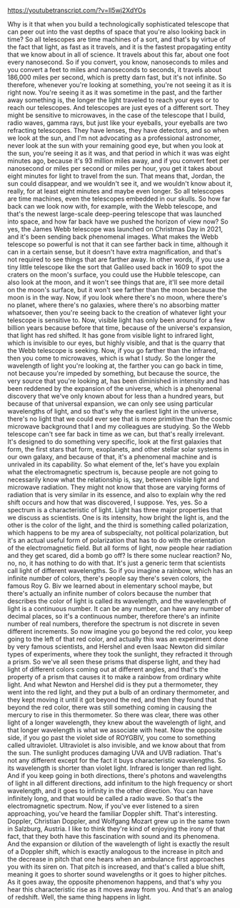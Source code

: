 https://youtubetranscript.com/?v=Il5wj2XdYOs

 Why is it that when you build a technologically sophisticated telescope that can peer out into the vast depths of space that you're also looking back in time? So all telescopes are time machines of a sort, and that's by virtue of the fact that light, as fast as it travels, and it is the fastest propagating entity that we know about in all of science. It travels about this far, about one foot every nanosecond. So if you convert, you know, nanoseconds to miles and you convert a feet to miles and nanoseconds to seconds, it travels about 186,000 miles per second, which is pretty darn fast, but it's not infinite. So therefore, whenever you're looking at something, you're not seeing it as it is right now. You're seeing it as it was sometime in the past, and the farther away something is, the longer the light traveled to reach your eyes or to reach our telescopes. And telescopes are just eyes of a different sort. They might be sensitive to microwaves, in the case of the telescope that I build, radio waves, gamma rays, but just like your eyeballs, your eyeballs are two refracting telescopes. They have lenses, they have detectors, and so when we look at the sun, and I'm not advocating as a professional astronomer, never look at the sun with your remaining good eye, but when you look at the sun, you're seeing it as it was, and that period in which it was was eight minutes ago, because it's 93 million miles away, and if you convert feet per nanosecond or miles per second or miles per hour, you get it takes about eight minutes for light to travel from the sun. That means that, Jordan, the sun could disappear, and we wouldn't see it, and we wouldn't know about it, really, for at least eight minutes and maybe even longer. So all telescopes are time machines, even the telescopes embedded in our skulls. So how far back can we look now with, for example, with the Webb telescope, and that's the newest large-scale deep-peering telescope that was launched into space, and how far back have we pushed the horizon of view now? So yes, the James Webb telescope was launched on Christmas Day in 2021, and it's been sending back phenomenal images. What makes the Webb telescope so powerful is not that it can see farther back in time, although it can in a certain sense, but it doesn't have extra magnification, and that's not required to see things that are farther away. In other words, if you use a tiny little telescope like the sort that Galileo used back in 1609 to spot the craters on the moon's surface, you could use the Hubble telescope, can also look at the moon, and it won't see things that are, it'll see more detail on the moon's surface, but it won't see farther than the moon because the moon is in the way. Now, if you look where there's no moon, where there's no planet, where there's no galaxies, where there's no absorbing matter whatsoever, then you're seeing back to the creation of whatever light your telescope is sensitive to. Now, visible light has only been around for a few billion years because before that time, because of the universe's expansion, that light has red shifted. It has gone from visible light to infrared light, which is invisible to our eyes, but highly visible, and that is the quarry that the Webb telescope is seeking. Now, if you go farther than the infrared, then you come to microwaves, which is what I study. So the longer the wavelength of light you're looking at, the farther you can go back in time, not because you're impeded by something, but because the source, the very source that you're looking at, has been diminished in intensity and has been reddened by the expansion of the universe, which is a phenomenal discovery that we've only known about for less than a hundred years, but because of that universal expansion, we can only see using particular wavelengths of light, and so that's why the earliest light in the universe, there's no light that we could ever see that is more primitive than the cosmic microwave background that I and my colleagues are studying. So the Webb telescope can't see far back in time as we can, but that's really irrelevant. It's designed to do something very specific, look at the first galaxies that form, the first stars that form, exoplanets, and other stellar solar systems in our own galaxy, and because of that, it's a phenomenal machine and is unrivaled in its capability. So what element of the, let's have you explain what the electromagnetic spectrum is, because people are not going to necessarily know what the relationship is, say, between visible light and microwave radiation. They might not know that those are varying forms of radiation that is very similar in its essence, and also to explain why the red shift occurs and how that was discovered, I suppose. Yes, yes. So a spectrum is a characteristic of light. Light has three major properties that we discuss as scientists. One is its intensity, how bright the light is, and the other is the color of the light, and the third is something called polarization, which happens to be my area of subspecialty, not political polarization, but it's an actual useful form of polarization that has to do with the orientation of the electromagnetic field. But all forms of light, now people hear radiation and they get scared, did a bomb go off? Is there some nuclear reaction? No, no, no, it has nothing to do with that. It's just a generic term that scientists call light of different wavelengths. So if you imagine a rainbow, which has an infinite number of colors, there's people say there's seven colors, the famous Roy G. Biv we learned about in elementary school maybe, but there's actually an infinite number of colors because the number that describes the color of light is called its wavelength, and the wavelength of light is a continuous number. It can be any number, can have any number of decimal places, so it's a continuous number, therefore there's an infinite number of real numbers, therefore the spectrum is not discrete in seven different increments. So now imagine you go beyond the red color, you keep going to the left of that red color, and actually this was an experiment done by very famous scientists, and Hershel and even Isaac Newton did similar types of experiments, where they took the sunlight, they refracted it through a prism. So we've all seen these prisms that disperse light, and they had light of different colors coming out at different angles, and that's the property of a prism that causes it to make a rainbow from ordinary white light. And what Newton and Hershel did is they put a thermometer, they went into the red light, and they put a bulb of an ordinary thermometer, and they kept moving it until it got beyond the red, and then they found that beyond the red color, there was still something coming in causing the mercury to rise in this thermometer. So there was clear, there was other light of a longer wavelength, they knew about the wavelength of light, and that longer wavelength is what we associate with heat. Now the opposite side, if you go past the violet side of ROYGBIV, you come to something called ultraviolet. Ultraviolet is also invisible, and we know about that from the sun. The sunlight produces damaging UVA and UVB radiation. That's not any different except for the fact it buys characteristic wavelengths. So its wavelength is shorter than violet light. Infrared is longer than red light. And if you keep going in both directions, there's photons and wavelengths of light in all different directions, add infinitum to the high frequency or short wavelength, and it goes to infinity in the other direction. You can have infinitely long, and that would be called a radio wave. So that's the electromagnetic spectrum. Now, if you've ever listened to a siren approaching, you've heard the familiar Doppler shift. That's interesting. Doppler, Christian Doppler, and Wolfgang Mozart grew up in the same town in Salzburg, Austria. I like to think they're kind of enjoying the irony of that fact, that they both have this fascination with sound and its phenomena. And the expansion or dilution of the wavelength of light is exactly the result of a Doppler shift, which is exactly analogous to the increase in pitch and the decrease in pitch that one hears when an ambulance first approaches you with its siren on. That pitch is increased, and that's called a blue shift, meaning it goes to shorter sound wavelengths or it goes to higher pitches. As it goes away, the opposite phenomenon happens, and that's why you hear this characteristic rise as it moves away from you. And that's an analog of redshift. Well, the same thing happens in light.